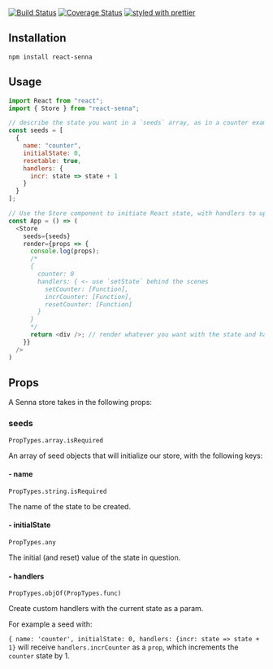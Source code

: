 [![Build Status](https://travis-ci.org/collardeau/react-senna.svg?branch=master)](https://travis-ci.org/collardeau/react-senna)
[![Coverage Status](https://coveralls.io/repos/github/collardeau/react-senna/badge.svg?branch=master)](https://coveralls.io/github/collardeau/react-senna?branch=master)
[![styled with prettier](https://img.shields.io/badge/styled_with-prettier-ff69b4.svg)](https://github.com/prettier/prettier)

## Installation

`npm install react-senna`

## Usage

```javascript
import React from "react";
import { Store } from "react-senna";

// describe the state you want in a `seeds` array, as in a counter example:
const seeds = [
  {
    name: "counter",
    initialState: 0,
    resetable: true,
    handlers: {
      incr: state => state + 1
    }
  }
];

// Use the Store component to initiate React state, with handlers to update that state
const App = () => (
  <Store
    seeds={seeds}
    render={props => {
      console.log(props);
      /*
      {
        counter: 0
        handlers: { <- use `setState` behind the scenes
          setCounter: [Function],
          incrCounter: [Function],
          resetCounter: [Function]
        }
      }
      */
      return <div />; // render whatever you want with the state and handlers you just created!
    }}
  />
)

```

## Props

A Senna store takes in the following props:

### seeds

`PropTypes.array.isRequired`

An array of seed objects that will initialize our store, with the following keys:

#### - name
`PropTypes.string.isRequired`

The name of the state to be created.

#### - initialState
`PropTypes.any`

The initial (and reset) value of the state in question.

#### - handlers

`PropTypes.objOf(PropTypes.func)`

Create custom handlers with the current state as a param.

For example a seed with:

`{ name: 'counter', initialState: 0, handlers: {incr: state => state + 1}`
will receive `handlers.incrCounter` as a `prop`, which increments the `counter` state by 1.


```


